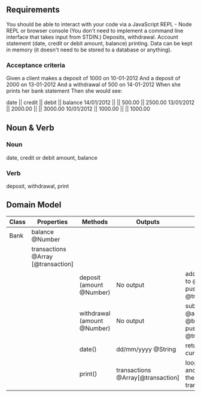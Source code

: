 ## Requirements

You should be able to interact with your code via a JavaScript REPL - Node REPL or browser console (You don't need to implement a command line interface that takes input from STDIN.)
Deposits, withdrawal.
Account statement (date, credit or debit amount, balance) printing.
Data can be kept in memory (it doesn't need to be stored to a database or anything).

### Acceptance criteria

Given a client makes a deposit of 1000 on 10-01-2012
And a deposit of 2000 on 13-01-2012
And a withdrawal of 500 on 14-01-2012
When she prints her bank statement
Then she would see:

date || credit || debit || balance
14/01/2012 || || 500.00 || 2500.00
13/01/2012 || 2000.00 || || 3000.00
10/01/2012 || 1000.00 || || 1000.00

## Noun & Verb

### Noun

date, credit or debit amount, balance

### Verb

deposit, withdrawal, print

## Domain Model

| Class | Properties                         | Methods                     | Outputs                           | Memos                                                   |
| ----- | ---------------------------------- | --------------------------- | --------------------------------- | ------------------------------------------------------- |
| Bank  | balance @Number                    |                             |                                   |                                                         |
|       | transactions @Array [@transaction] |                             |                                   |                                                         |
|       |                                    | deposit (amount @Number)    | No output                         | adds @amount to @balance, push to @transactions[]       |
|       |                                    | withdrawal (amount @Number) | No output                         | subtract @amount from @balance, push to @transactions[] |
|       |                                    | date()                      | dd/mm/yyyy @String                | returns the current date                                |
|       |                                    | print()                     | transactions @Array[@transaction] | loop through and print out the transactions             |
